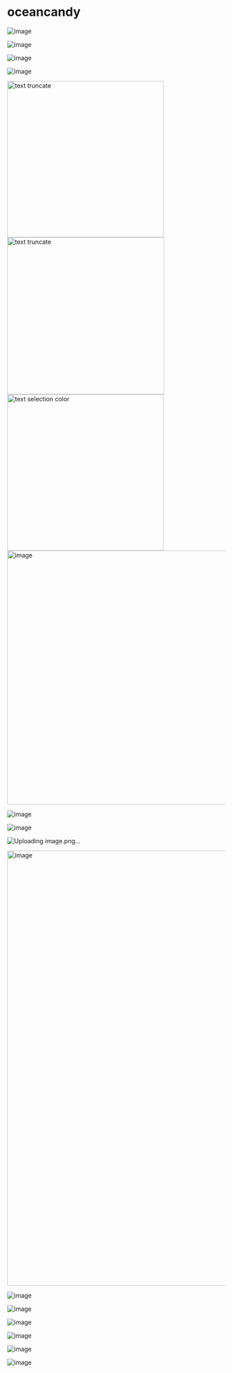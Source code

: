 # oceancandy

![image](https://github.com/user-attachments/assets/08f388e6-54df-4d0c-87fc-e40b7f958d23)


![image](https://github.com/user-attachments/assets/a97cd3c5-0eac-4f50-b6ac-6b4d7f713503)


![image](https://github.com/user-attachments/assets/e73c0aeb-08ae-42b8-af82-63de50fc58ec)


![image](https://github.com/user-attachments/assets/de9027f9-4fc6-49d7-bd85-6a3c5b444b43)


<img width="362" alt="text truncate" src="https://github.com/user-attachments/assets/eacde850-b9de-4eba-b0ef-97fd2156eba0" />

<img width="364" alt="text truncate" src="https://github.com/user-attachments/assets/7ff3db7b-4880-4ad4-81d6-971762e2d250" />

<img width="362" alt="text selection color" src="https://github.com/user-attachments/assets/d8b62832-b2d7-4e5d-a5b3-9531018ed683" />



<img width="588" alt="image" src="https://github.com/user-attachments/assets/031d2a33-e457-4ad4-ade4-442b33bb80d9" />


![image](https://github.com/user-attachments/assets/d4e89f46-68ca-4eab-83f4-41995c850196)



![image](https://github.com/user-attachments/assets/00771498-f18d-4012-a39f-6b9f1e66a8b6)

![Uploading image.png…]()

<img width="1008" alt="image" src="https://github.com/user-attachments/assets/57755c66-8615-487b-bc2e-e3d6991c7474" />

![image](https://github.com/user-attachments/assets/8b8350b8-8df4-448b-927e-d85dbaba7717)



![image](https://github.com/user-attachments/assets/f6f26c22-b84a-4542-9aeb-6fd60eca814c)


![image](https://github.com/user-attachments/assets/4c948f14-d3f4-4673-bb0b-aee213b34b22)




![image](https://github.com/user-attachments/assets/a229d9ef-27d2-41da-a4c9-8c79a423ee73)


![image](https://github.com/user-attachments/assets/aec5f101-94a3-40d8-b385-18d9e1375b15)


![image](https://github.com/user-attachments/assets/0ad0837c-4f1b-47b7-8d82-c3a11f18641c)
